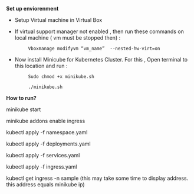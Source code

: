 **Set up enviorenment**
- Setup Virtual machine in Virtual Box
- If virtual support manager not enabled , then run these  commands on local machine ( vm must be stopped then) : 
 
           Vboxmanage modifyvm “vm_name”  --nested-hw-virt=on 

- Now install  Minicube for Kubernetes Cluster. For this , 
Open terminal to this location and run : 
            
           Sudo chmod +x minikube.sh
          
           ./minikube.sh

**How to run?**


minikube start 

minikube addons enable ingress

kubectl apply -f namespace.yaml

kubectl apply -f deployments.yaml

kubectl apply -f services.yaml

kubectl apply -f ingress.yaml

kubectl get ingress -n sample (this may take some time to display address. this address equals minikube ip)

